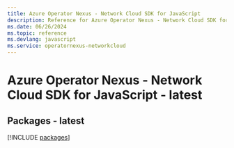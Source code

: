 ```yaml
---
title: Azure Operator Nexus - Network Cloud SDK for JavaScript
description: Reference for Azure Operator Nexus - Network Cloud SDK for JavaScript
ms.date: 06/26/2024
ms.topic: reference
ms.devlang: javascript
ms.service: operatornexus-networkcloud
---
```

# Azure Operator Nexus - Network Cloud SDK for JavaScript - latest
## Packages - latest
[!INCLUDE [packages](operator-nexus---network-cloud-index.md)]